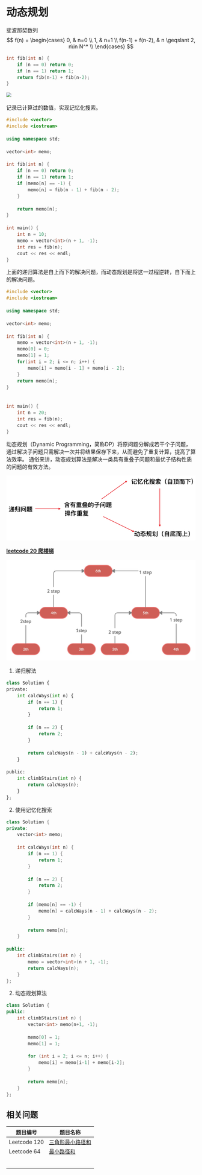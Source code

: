 # 动态规划

斐波那契数列
$$
f(n) =
\begin{cases} 
0,  & n=0 \\
1, & n=1 \\
f(n-1) + f(n-2), & n \geqslant 2, n\in N^* \\
\end{cases}
$$

```cpp
int fib(int n) {
    if (n == 0) return 0;
    if (n == 1) return 1;
    return fib(n-1) + fib(n-2);
}
```

<img src="https://raw.githubusercontent.com/hughxusu/lesson-py/developing/_images/base/v2-74704e7bf8edf09f5d318596f9cb0889_1440w.webp" style="zoom:80%;" />

记录已计算过的数值，实现记忆化搜索。

```cpp
#include <vector>
#include <iostream>

using namespace std;

vector<int> memo;

int fib(int n) {
    if (n == 0) return 0;
    if (n == 1) return 1;
    if (memo[n] == -1) {
        memo[n] = fib(n - 1) + fib(n - 2);
    }

    return memo[n];
}

int main() {
    int n = 10;
    memo = vector<int>(n + 1, -1);
    int res = fib(n);
    cout << res << endl;
}
```

上面的递归算法是自上而下的解决问题，而动态规划是将这一过程逆转，自下而上的解决问题。

```cpp
#include <vector>
#include <iostream>

using namespace std;

vector<int> memo;

int fib(int n) {
    memo = vector<int>(n + 1, -1);
    memo[0] = 0;
    memo[1] = 1;
    for(int i = 2; i <= n; i++) {
        memo[i] = memo[i - 1] + memo[i - 2];
    }
    return memo[n];
}


int main() {
    int n = 20;
    int res = fib(n);
    cout << res << endl;
}
```

动态规划（Dynamic Programming，简称DP）将原问题分解成若干个子问题，通过解决子问题只需解决一次并将结果保存下来，从而避免了重复计算，提高了算法效率。 通俗来讲，动态规划算法是解决一类具有重叠子问题和最优子结构性质的问题的有效方法。

<img src="../_images/parctice/20201115153305916.png" style="zoom:75%;" />

**[leetcode 20 爬楼梯](https://leetcode.cn/problems/climbing-stairs/)**

<img src="../_images/parctice/1*EPHa4dWAZKxvLru9E2xWwA.png" style="zoom:50%;" />

1. 递归解法

```python
class Solution {
private:
    int calcWays(int n) {
        if (n == 1) {
            return 1;
        }

        if (n == 2) {
            return 2;
        }

        return calcWays(n - 1) + calcWays(n - 2);
    }

public:
    int climbStairs(int n) {
        return calcWays(n);
    }
};
```

2. 使用记忆化搜索

```cpp
class Solution {
private:
    vector<int> memo;

    int calcWays(int n) {
        if (n == 1) {
            return 1;
        }

        if (n == 2) {
            return 2;
        }

        if (memo[n] == -1) {
            memo[n] = calcWays(n - 1) + calcWays(n - 2);
        }

        return memo[n];
    }

public:
    int climbStairs(int n) {
        memo = vector<int>(n + 1, -1);
        return calcWays(n);
    }
};
```

2. 动态规划算法

```cpp
class Solution {
public:
    int climbStairs(int n) {
        vector<int> memo(n+1, -1);

        memo[0] = 1;
        memo[1] = 1;

        for (int i = 2; i <= n; i++) {
            memo[i] = memo[i-1] + memo[i-2];
        }

        return memo[n];
    }
};
```





## 相关问题

| 题目编号     | 题目名称                                                     |
| ------------ | ------------------------------------------------------------ |
| Leetcode 120 | [三角形最小路径和](https://leetcode.cn/problems/triangle/)   |
| Leetcode 64  | [最小路径和](https://leetcode.cn/problems/minimum-path-sum/) |
|              |                                                              |
|              |                                                              |
|              |                                                              |
|              |                                                              |
|              |                                                              |
|              |                                                              |

